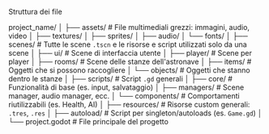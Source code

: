 Struttura dei file

project_name/
│
├── assets/             # File multimediali grezzi: immagini, audio, video
│   ├── textures/
│   ├── sprites/
│   ├── audio/
│   └── fonts/
│
├── scenes/             # Tutte le scene `.tscn` e le risorse e script utilizzati solo da una scene
│   ├── ui/             # Scene di interfaccia utente
│   ├── player/         # Scene per player
│   ├── rooms/          # Scene delle stanze dell'astronave
│   ├── items/          # Oggetti che si possono raccogliere
│   └── objects/        # Oggetti che stanno dentro le stanze
│
├── scripts/            # Script `.gd` generali
│   ├── core/           # Funzionalità di base (es. input, salvataggio)
│   ├── managers/       # Scene manager, audio manager, ecc.
│   └── components/     # Comportamenti riutilizzabili (es. Health, AI)
│
├── resources/          # Risorse custom generali: `.tres`, `.res`
│
├── autoload/           # Script per singleton/autoloads (es. `Game.gd`)
│
└── project.godot       # File principale del progetto

